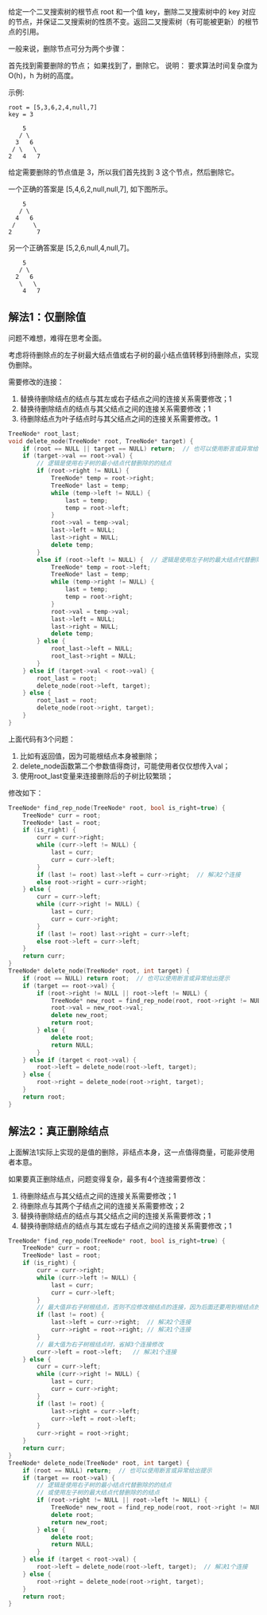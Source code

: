 给定一个二叉搜索树的根节点 root 和一个值 key，删除二叉搜索树中的 key 对应的节点，并保证二叉搜索树的性质不变。返回二叉搜索树（有可能被更新）的根节点的引用。

一般来说，删除节点可分为两个步骤：

首先找到需要删除的节点；
如果找到了，删除它。
说明： 要求算法时间复杂度为 O(h)，h 为树的高度。

示例:

```
root = [5,3,6,2,4,null,7]
key = 3

    5
   / \
  3   6
 / \   \
2   4   7
```

给定需要删除的节点值是 3，所以我们首先找到 3 这个节点，然后删除它。

一个正确的答案是 [5,4,6,2,null,null,7], 如下图所示。

```
    5
   / \
  4   6
 /     \
2       7
```

另一个正确答案是 [5,2,6,null,4,null,7]。

```
    5
   / \
  2   6
   \   \
    4   7
```

## 解法1：仅删除值

问题不难想，难得在思考全面。

考虑将待删除点的左子树最大结点值或右子树的最小结点值转移到待删除点，实现伪删除。

需要修改的连接：

1. 替换待删除结点的结点与其左或右子结点之间的连接关系需要修改；1
2. 替换待删除结点的结点与其父结点之间的连接关系需要修改；1
3. 待删除结点为叶子结点时与其父结点之间的连接关系需要修改。1

```cpp
TreeNode* root_last;
void delete_node(TreeNode* root, TreeNode* target) {
    if (root == NULL || target == NULL) return;  // 也可以使用断言或异常给出提示
    if (target->val == root->val) {
        // 逻辑是使用右子树的最小结点代替删除的的结点
        if (root->right != NULL) {
            TreeNode* temp = root->right;
            TreeNode* last = temp;
        	while (temp->left != NULL) {
                last = temp;
                temp = root->left;
            }
            root->val = temp->val;
          	last->left = NULL;
            last->right = NULL;
            delete temp;
        } 
        else if (root->left != NULL) {  // 逻辑是使用左子树的最大结点代替删除的的结点
            TreeNode* temp = root->left;
            TreeNode* last = temp;
        	while (temp->right != NULL) {
                last = temp;
                temp = root->right;
            }
            root->val = temp->val;
          	last->left = NULL;
            last->right = NULL;
            delete temp;
        } else {
            root_last->left = NULL;
            root_last->right = NULL;
        }
    } else if (target->val < root->val) {
        root_last = root;
    	delete_node(root->left, target);
    } else {
        root_last = root;
        delete_node(root->right, target);
    }
}
```

上面代码有3个问题：

1. 比如有返回值，因为可能根结点本身被删除；
2. delete_node函数第二个参数值得商讨，可能使用者仅仅想传入val；
3. 使用root_last变量来连接删除后的子树比较繁琐；

修改如下：

```cpp
TreeNode* find_rep_node(TreeNode* root, bool is_right=true) {
    TreeNode* curr = root;
    TreeNode* last = root;
    if (is_right) {
        curr = curr->right;
        while (curr->left != NULL) {
            last = curr;
            curr = curr->left;
        }
        if (last != root) last->left = curr->right;  // 解决2个连接
        else root->right = curr->right;
    } else {
        curr = curr->left;
        while (curr->right != NULL) {
            last = curr;
            curr = curr->right;
        }
        if (last != root) last->right = curr->left;
        else root->left = curr->left;
    }
    return curr;
}
TreeNode* delete_node(TreeNode* root, int target) {
    if (root == NULL) return root;  // 也可以使用断言或异常给出提示
    if (target == root->val) {
        if (root->right != NULL || root->left != NULL) {
            TreeNode* new_root = find_rep_node(root, root->right != NULL);
            root->val = new_root->val;
            delete new_root;
            return root;
        } else {
            delete root;
            return NULL;
        }
    } else if (target < root->val) {
    	root->left = delete_node(root->left, target);
    } else {
        root->right = delete_node(root->right, target);
    }
    return root;
}
```



## 解法2：真正删除结点

上面解法1实际上实现的是值的删除，非结点本身，这一点值得商量，可能非使用者本意。

如果要真正删除结点，问题变得复杂，最多有4个连接需要修改：

1. 待删除结点与其父结点之间的连接关系需要修改；1
2. 待删除点与其两个子结点之间的连接关系需要修改；2
3. 替换待删除结点的结点与其父结点之间的连接关系需要修改；1
4. 替换待删除结点的结点与其左或右子结点之间的连接关系需要修改；1

```cpp
TreeNode* find_rep_node(TreeNode* root, bool is_right=true) {
    TreeNode* curr = root;
    TreeNode* last = root;
    if (is_right) {
        curr = curr->right;
        while (curr->left != NULL) {
            last = curr;
            curr = curr->left;
        }
        // 最大值非右子树根结点，否则不应修改根结点的连接，因为后面还要用到根结点的连接
        if (last != root) {
            last->left = curr->right;  // 解决2个连接
            curr->right = root->right; // 解决1个连接
        }
        // 最大值为右子树根结点时，省掉3个连接修改
        curr->left = root->left;   // 解决1个连接
    } else {
        curr = curr->left;
        while (curr->right != NULL) {
            last = curr;
            curr = curr->right;
        }
        if (last != root) {
            last->right = curr->left;
            curr->left = root->left;
        }
        curr->right = root->right;
    }
    return curr;
}
TreeNode* delete_node(TreeNode* root, int target) {
    if (root == NULL) return;  // 也可以使用断言或异常给出提示
    if (target == root->val) {
        // 逻辑是使用右子树的最小结点代替删除的的结点
        // 或使用左子树的最大结点代替删除的的结点
        if (root->right != NULL || root->left != NULL) {
            TreeNode* new_root = find_rep_node(root, root->right != NULL);
            delete root;
            return new_root;
        } else {
            delete root;
            return NULL;
        }
    } else if (target < root->val) {
    	root->left = delete_node(root->left, target);  // 解决1个连接
    } else {
        root->right = delete_node(root->right, target);
    }
    return root;
}
```

